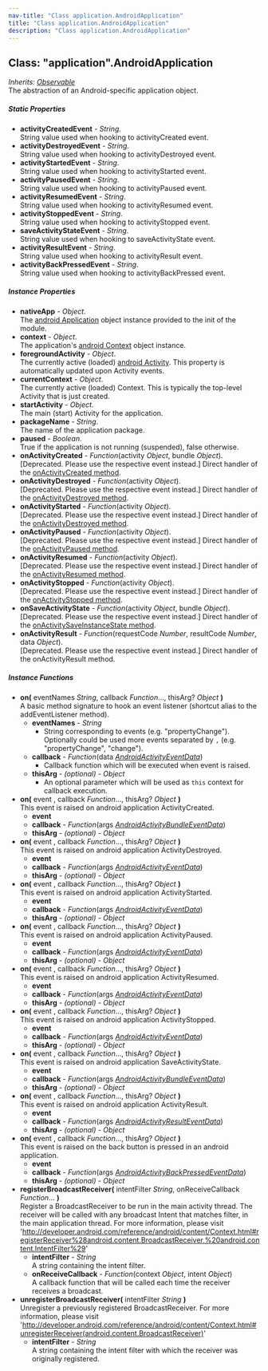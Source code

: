 ```yaml
---
nav-title: "Class application.AndroidApplication"
title: "Class application.AndroidApplication"
description: "Class application.AndroidApplication"
---
```

## Class: "application".AndroidApplication  
_Inherits:_ [_Observable_](../data/observable/Observable.md)  
The abstraction of an Android-specific application object.

##### Static Properties
 - **activityCreatedEvent** - _String_.    
  String value used when hooking to activityCreated event.
 - **activityDestroyedEvent** - _String_.    
  String value used when hooking to activityDestroyed event.
 - **activityStartedEvent** - _String_.    
  String value used when hooking to activityStarted event.
 - **activityPausedEvent** - _String_.    
  String value used when hooking to activityPaused event.
 - **activityResumedEvent** - _String_.    
  String value used when hooking to activityResumed event.
 - **activityStoppedEvent** - _String_.    
  String value used when hooking to activityStopped event.
 - **saveActivityStateEvent** - _String_.    
  String value used when hooking to saveActivityState event.
 - **activityResultEvent** - _String_.    
  String value used when hooking to activityResult event.
 - **activityBackPressedEvent** - _String_.    
  String value used when hooking to activityBackPressed event.

##### Instance Properties
 - **nativeApp** - _Object_.    
  The [android Application](http://developer.android.com/reference/android/app/Application.html) object instance provided to the init of the module.
 - **context** - _Object_.    
  The application's [android Context](http://developer.android.com/reference/android/content/Context.html) object instance.
 - **foregroundActivity** - _Object_.    
  The currently active (loaded) [android Activity](http://developer.android.com/reference/android/app/Activity.html). This property is automatically updated upon Activity events.
 - **currentContext** - _Object_.    
  The currently active (loaded) Context. This is typically the top-level Activity that is just created.
 - **startActivity** - _Object_.    
  The main (start) Activity for the application.
 - **packageName** - _String_.    
  The name of the application package.
 - **paused** - _Boolean_.    
  True if the application is not running (suspended), false otherwise.
 - **onActivityCreated** - _Function_(activity _Object_, bundle _Object_).    
  [Deprecated. Please use the respective event instead.] Direct handler of the [onActivityCreated method](http://developer.android.com/reference/android/app/Application.ActivityLifecycleCallbacks.html).
 - **onActivityDestroyed** - _Function_(activity _Object_).    
  [Deprecated. Please use the respective event instead.] Direct handler of the [onActivityDestroyed method](http://developer.android.com/reference/android/app/Application.ActivityLifecycleCallbacks.html).
 - **onActivityStarted** - _Function_(activity _Object_).    
  [Deprecated. Please use the respective event instead.] Direct handler of the [onActivityDestroyed method](http://developer.android.com/reference/android/app/Application.ActivityLifecycleCallbacks.html).
 - **onActivityPaused** - _Function_(activity _Object_).    
  [Deprecated. Please use the respective event instead.] Direct handler of the [onActivityPaused method](http://developer.android.com/reference/android/app/Application.ActivityLifecycleCallbacks.html).
 - **onActivityResumed** - _Function_(activity _Object_).    
  [Deprecated. Please use the respective event instead.] Direct handler of the [onActivityResumed method](http://developer.android.com/reference/android/app/Application.ActivityLifecycleCallbacks.html).
 - **onActivityStopped** - _Function_(activity _Object_).    
  [Deprecated. Please use the respective event instead.] Direct handler of the [onActivityStopped method](http://developer.android.com/reference/android/app/Application.ActivityLifecycleCallbacks.html).
 - **onSaveActivityState** - _Function_(activity _Object_, bundle _Object_).    
  [Deprecated. Please use the respective event instead.] Direct handler of the [onActivitySaveInstanceState method](http://developer.android.com/reference/android/app/Application.ActivityLifecycleCallbacks.html).
 - **onActivityResult** - _Function_(requestCode _Number_, resultCode _Number_, data _Object_).    
  [Deprecated. Please use the respective event instead.] Direct handler of the onActivityResult method.

##### Instance Functions
 - **on(** eventNames _String_, callback _Function_..., thisArg? _Object_ **)**  
     A basic method signature to hook an event listener (shortcut alias to the addEventListener method).
   - **eventNames** - _String_  
     - String corresponding to events (e.g. "propertyChange"). Optionally could be used more events separated by `,` (e.g. "propertyChange", "change"). 
   - **callback** - _Function_(data [_AndroidActivityEventData_](../application/AndroidActivityEventData.md))  
     - Callback function which will be executed when event is raised.
   - **thisArg** - _(optional)_ - _Object_  
     - An optional parameter which will be used as `this` context for callback execution.
 - **on(** event , callback _Function_..., thisArg? _Object_ **)**  
     This event is raised on android application ActivityCreated.
   - **event**
   - **callback** - _Function_(args [_AndroidActivityBundleEventData_](../application/AndroidActivityBundleEventData.md))
   - **thisArg** - _(optional)_ - _Object_
 - **on(** event , callback _Function_..., thisArg? _Object_ **)**  
     This event is raised on android application ActivityDestroyed.
   - **event**
   - **callback** - _Function_(args [_AndroidActivityEventData_](../application/AndroidActivityEventData.md))
   - **thisArg** - _(optional)_ - _Object_
 - **on(** event , callback _Function_..., thisArg? _Object_ **)**  
     This event is raised on android application ActivityStarted.
   - **event**
   - **callback** - _Function_(args [_AndroidActivityEventData_](../application/AndroidActivityEventData.md))
   - **thisArg** - _(optional)_ - _Object_
 - **on(** event , callback _Function_..., thisArg? _Object_ **)**  
     This event is raised on android application ActivityPaused.
   - **event**
   - **callback** - _Function_(args [_AndroidActivityEventData_](../application/AndroidActivityEventData.md))
   - **thisArg** - _(optional)_ - _Object_
 - **on(** event , callback _Function_..., thisArg? _Object_ **)**  
     This event is raised on android application ActivityResumed.
   - **event**
   - **callback** - _Function_(args [_AndroidActivityEventData_](../application/AndroidActivityEventData.md))
   - **thisArg** - _(optional)_ - _Object_
 - **on(** event , callback _Function_..., thisArg? _Object_ **)**  
     This event is raised on android application ActivityStopped.
   - **event**
   - **callback** - _Function_(args [_AndroidActivityEventData_](../application/AndroidActivityEventData.md))
   - **thisArg** - _(optional)_ - _Object_
 - **on(** event , callback _Function_..., thisArg? _Object_ **)**  
     This event is raised on android application SaveActivityState.
   - **event**
   - **callback** - _Function_(args [_AndroidActivityBundleEventData_](../application/AndroidActivityBundleEventData.md))
   - **thisArg** - _(optional)_ - _Object_
 - **on(** event , callback _Function_..., thisArg? _Object_ **)**  
     This event is raised on android application ActivityResult.
   - **event**
   - **callback** - _Function_(args [_AndroidActivityResultEventData_](../application/AndroidActivityResultEventData.md))
   - **thisArg** - _(optional)_ - _Object_
 - **on(** event , callback _Function_..., thisArg? _Object_ **)**  
     This event is raised on the back button is pressed in an android application.
   - **event**
   - **callback** - _Function_(args [_AndroidActivityBackPressedEventData_](../application/AndroidActivityBackPressedEventData.md))
   - **thisArg** - _(optional)_ - _Object_
 - **registerBroadcastReceiver(** intentFilter _String_, onReceiveCallback _Function_... **)**  
     Register a BroadcastReceiver to be run in the main activity thread. The receiver will be called with any broadcast Intent that matches filter, in the main application thread. 
For more information, please visit 'http://developer.android.com/reference/android/content/Context.html#registerReceiver%28android.content.BroadcastReceiver,%20android.content.IntentFilter%29'
   - **intentFilter** - _String_  
     A string containing the intent filter.
   - **onReceiveCallback** - _Function_(context _Object_, intent _Object_)  
     A callback function that will be called each time the receiver receives a broadcast.
 - **unregisterBroadcastReceiver(** intentFilter _String_ **)**  
     Unregister a previously registered BroadcastReceiver. 
For more information, please visit 'http://developer.android.com/reference/android/content/Context.html#unregisterReceiver(android.content.BroadcastReceiver)'
   - **intentFilter** - _String_  
     A string containing the intent filter with which the receiver was originally registered.